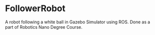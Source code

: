 # FollowerRobot
A robot following a white ball in Gazebo Simulator using ROS. Done as a part of Robotics Nano Degree Course.
